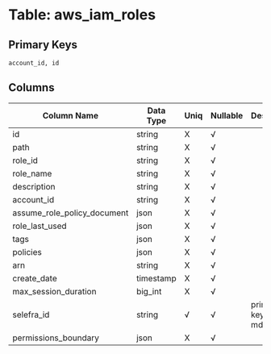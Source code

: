 # Table: aws_iam_roles

## Primary Keys 

```
account_id, id
```


## Columns 

|  Column Name   |  Data Type  | Uniq | Nullable | Description | 
|  ----  | ----  | ----  | ----  | ---- | 
| id | string | X | √ |  | 
| path | string | X | √ |  | 
| role_id | string | X | √ |  | 
| role_name | string | X | √ |  | 
| description | string | X | √ |  | 
| account_id | string | X | √ |  | 
| assume_role_policy_document | json | X | √ |  | 
| role_last_used | json | X | √ |  | 
| tags | json | X | √ |  | 
| policies | json | X | √ |  | 
| arn | string | X | √ |  | 
| create_date | timestamp | X | √ |  | 
| max_session_duration | big_int | X | √ |  | 
| selefra_id | string | √ | √ | primary keys value md5 | 
| permissions_boundary | json | X | √ |  | 


